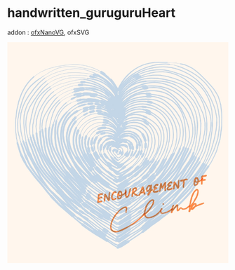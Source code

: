# handwritten_guruguruHeart
addon : [ofxNanoVG](https://github.com/satoruhiga/ofxNanoVG), ofxSVG  

![](https://github.com/yuyurigi/handwritten_guruguruHeart/blob/main/20210408024931%23%23.jpg)
